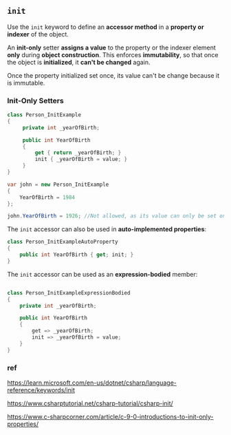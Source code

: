 ## `init`

Use the `init` keyword to define an **accessor method** in a **property or indexer** of the object.

An **init-only** setter **assigns a value** to the property or the indexer element **only** during **object construction**. This enforces **immutability**, so that once the object is **initialized**, it **can't be changed** again.

Once the property initialized set once, its value can't be change because it is immutable.

### Init-Only Setters

```cs
class Person_InitExample
{
     private int _yearOfBirth;

     public int YearOfBirth
     {
         get { return _yearOfBirth; }
         init { _yearOfBirth = value; }
     }
}

var john = new Person_InitExample
{
    YearOfBirth = 1984
};

john.YearOfBirth = 1926; //Not allowed, as its value can only be set once in the constructor

```

The `init` accessor can also be used in **auto-implemented properties**:
```cs
class Person_InitExampleAutoProperty
{
    public int YearOfBirth { get; init; }
}
```
The `init` accessor can be used as an **expression-bodied** member: 
```CS

class Person_InitExampleExpressionBodied
{
    private int _yearOfBirth;

    public int YearOfBirth
    {
        get => _yearOfBirth;
        init => _yearOfBirth = value;
    }
}

```

### ref
https://learn.microsoft.com/en-us/dotnet/csharp/language-reference/keywords/init

https://www.csharptutorial.net/csharp-tutorial/csharp-init/

https://www.c-sharpcorner.com/article/c-9-0-introductions-to-init-only-properties/

